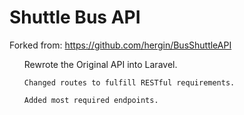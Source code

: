 # Shuttle Bus API 

Forked from: https://github.com/hergin/BusShuttleAPI

<ul>
    Rewrote the Original API into Laravel.

    Changed routes to fulfill RESTful requirements.

    Added most required endpoints.
</ul>

